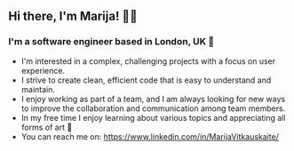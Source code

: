 ## Hi there, I'm Marija! 👩‍💻
### I'm a software engineer based in London, UK 💂

- I'm interested in a complex, challenging projects with a focus on user experience.
- I strive to create clean, efficient code that is easy to understand and maintain.
- I enjoy working as part of a team, and I am always looking for new ways to improve the collaboration and communication among team members.
- In my free time I enjoy learning about various topics and appreciating all forms of art 🎨
- You can reach me on: https://www.linkedin.com/in/MarijaVitkauskaite/
